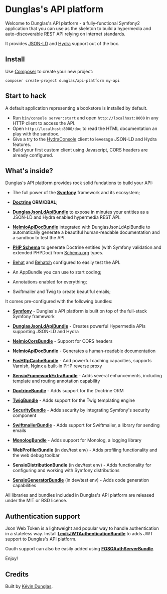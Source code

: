 Dunglas's API platform
=======================

Welcome to Dunglas's API platform - a fully-functional Symfony2
application that you can use as the skeleton to build a hypermedia
and auto-discoverable REST API relying on internet standards.

It provides [JSON-LD][1] and [Hydra][2] support out of the box.

Install
-------

Use [Composer][3] to create your new project:

    composer create-project dunglas/api-platform my-api

Start to hack
-------------

A default application representing a bookstore is installed by default.

* Run `bin/console server:start` and open `http://localhost:8000` in any
  HTTP client to access the API.
* Open `http://localhost:8000/doc` to read the HTML documentation an play
  with the sandbox.
* Give a try to the [HydraConsole][4] client to leverage JSON-LD and Hydra
  features.
* Build your first custom client using Javascript, CORS headers are already
  configured. 

What's inside?
--------------

Dunglas's API platform provides rock solid fundations to build your API:

  * The full power of the [**Symfony**][5] framework and its ecosystem;

  * **[Doctrine][6] ORM/DBAL**;


  * [**DunglasJsonLdApiBundle**][9] to expose in minutes your entities as
    a JSON-LD and Hydra enabled hypermedia REST API.
    
  * [**NelmioApiDocBundle**][24] integrated with DunglasJsonLdApiBundle to
    automatically generate a beautiful human-readable documentation and a
    sandbox to test the API.

  * [**PHP Schema**][7] to generate Doctrine entities (with Symfony
    validation and extended PHPDoc) from [Schema.org][8] types.

  * [Behat][10] and [Behatch][11] configured to easily test the API.

  * An AppBundle you can use to start coding;

  * Annotations enabled for everything;

  * Swiftmailer and Twig to create beautiful emails;

It comes pre-configured with the following bundles:

  * [**Symfony**][5] - Dunglas's API platform is built on top of the
    full-stack Symfony framework

  * [**DunglasJsonLdApiBundle**][9] - Creates powerful Hypermedia APIs
    supporting JSON-LD and Hydra

  * [**NelmioCorsBundle**][12] - Support for CORS headers
  
  * [**NelmioApiDocBundle**][24] - Generates a human-readable documentation

  * [**FosHttpCacheBundle**][13] - Add powerful caching capacities, supports
    Varnish, Nginx a built-in PHP reverse proxy

  * [**SensioFrameworkExtraBundle**][14] - Adds several enhancements, including
    template and routing annotation capability

  * [**DoctrineBundle**][15] - Adds support for the Doctrine ORM

  * [**TwigBundle**][16] - Adds support for the Twig templating engine

  * [**SecurityBundle**][17] - Adds security by integrating Symfony's security
    component

  * [**SwiftmailerBundle**][18] - Adds support for Swiftmailer, a library for
    sending emails

  * [**MonologBundle**][19] - Adds support for Monolog, a logging library

  * **WebProfilerBundle** (in dev/test env) - Adds profiling functionality and
    the web debug toolbar

  * **SensioDistributionBundle** (in dev/test env) - Adds functionality for
    configuring and working with Symfony distributions

  * [**SensioGeneratorBundle**][20] (in dev/test env) - Adds code generation
    capabilities

All libraries and bundles included in Dunglas's API platform are
released under the MIT or BSD license.


Authentication support
----------------------

Json Web Token is a lightweight and popular way to handle authentication in a
stateless way. Install [**LexikJWTAuthenticationBundle**][21] to adds JWT support
to Dunglas's API platform.

Oauth support can also be easily added using [**FOSOAuthServerBundle**][22].

Enjoy!

Credits
-------

Built by [Kévin Dunglas][23].

[1]:  http://json-ld.org
[2]:  http://hydra-cg.com
[3]:  http://getcomposer.org
[4]:  http://www.markus-lanthaler.com/hydra/
[5]:  http://symfony.com
[6]:  http://doctrine-project.org
[7]:  http://php-schema.dunglas.com
[8]:  http://schema.org
[9]:  https://github.com/dunglas/DunglasJsonLdApiBundle
[10]: http://behat.readthedocs.org
[11]: https://github.com/Behatch/contexts
[12]: https://github.com/nelmio/NelmioCorsBundle
[13]: http://foshttpcachebundle.readthedocs.org
[14]: http://symfony.com/doc/current/bundles/SensioFrameworkExtraBundle/index.html
[15]: http://symfony.com/doc/current/book/doctrine.html
[16]: http://symfony.com/doc/current/book/templating.html
[17]: http://symfony.com/doc/current/book/security.html
[18]: http://symfony.com/doc/current/cookbook/email.html
[19]: http://symfony.com/doc/current/cookbook/logging/monolog.html
[20]: http://symfony.com/doc/current/bundles/SensioGeneratorBundle/index.html
[21]: https://github.com/lexik/LexikJWTAuthenticationBundle
[22]: https://github.com/FriendsOfSymfony/FOSOAuthServerBundle
[23]: http://dunglas.fr
[24]: https://github.com/nelmio/NelmioApiDocBundle